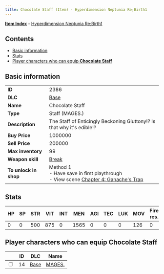 ```yaml
---
title: Chocolate Staff (Item) - Hyperdimension Neptunia Re;Birth1
---
```


[**Item Index**](/neptunia/rb1/item/index.html) - [Hyperdimension Neptunia Re;Birth1](/neptunia/rb1)

## Contents

- [Basic information](#basic-information)
- [Stats](#stats)
- [Player characters who can equip **Chocolate Staff**](#player-characters-who-can-equip-chocolate-staff)
## Basic information

|   |   |
| -- | -- |
| **ID** | 2386 |
| **DLC** | [Base](/neptunia/rb1/dlc/1-base.html) |
| **Name** | Chocolate Staff |
| **Type** | Staff (MAGES.) |
| **Description** | The Staff of Enticingly Beckoning Gluttony!? Is that why it's edible!? |
| **Buy Price** | 1000000 |
| **Sell Price** | 200000 |
| **Max inventory** | 99 |
| **Weapon skill** | [Break](/neptunia/rb1/skill/1-2803-break.html) |
| **To unlock in shop** | Method 1<br />- Have save in first playthrough<br />- View scene [Chapter 4: Ganache's Trap](/neptunia/rb1/scene/1-417-chapter-4-ganaches-trap.html) |


## Stats

| HP | SP | STR | VIT | INT | MEN | AGI | TEC | LUK | MOV | Fire res. | Ice res. | Wind res. | Lightning res. |
| -- | -- | --- | --- | --- | --- | --- | --- | --- | --- | --------- | -------- | --------- | -------------- |
| 0 | 0 | 500 | 875 | 0 | 1565 | 0 | 0 | 0 | 126 | 0 | 0 | 0 | 0 |


## Player characters who can equip **Chocolate Staff**

|    | ID | DLC | Name |
| -- | -- | --- | ---- |
| <input type="checkbox" id="rb1-player-1-14" class="trackbox" /> | 14 | [Base](/neptunia/rb1/dlc/1-base.html) | [MAGES.](/neptunia/rb1/player/1-14-mages.html) |
